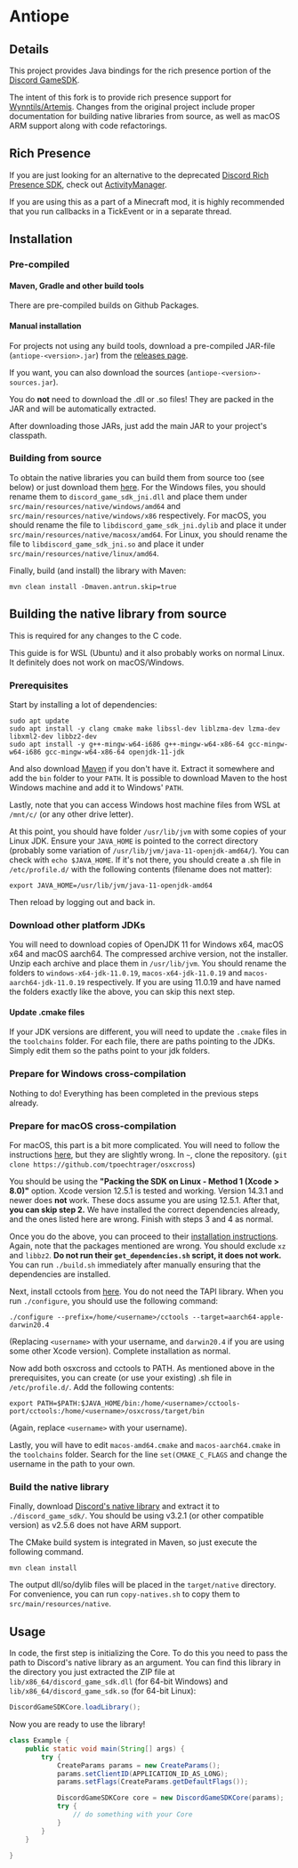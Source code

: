 # Antiope

## Details
This project provides Java bindings for the rich presence portion of the
[Discord GameSDK](https://discordapp.com/developers/docs/game-sdk/sdk-starter-guide).

The intent of this fork is to provide rich presence support for [Wynntils/Artemis](https://github.com/Wynntils/artemis).
Changes from the original project include proper documentation for building native libraries from source, as well as macOS ARM support along with code refactorings.

## Rich Presence

If you are just looking for an alternative to the deprecated [Discord Rich Presence SDK](https://discord.com/developers/docs/rich-presence/how-to),
check out [ActivityManager](https://github.com/Wynntils/Antiope/blob/master/src/main/java/com/wynntils/antiope/manager/activity/ActivityManager.java).

If you are using this as a part of a Minecraft mod, it is highly recommended that you run callbacks in a TickEvent or in a separate thread.

## Installation 

### Pre-compiled

#### Maven, Gradle and other build tools

There are pre-compiled builds on Github Packages.

#### Manual installation

For projects not using any build tools, download a pre-compiled JAR-file (``antiope-<version>.jar``)
from the [releases page](https://github.com/JnCrMx/discord-game-sdk4j/releases).

If you want, you can also download the sources (``antiope-<version>-sources.jar``).

You do **not** need to download the .dll or .so files! They are packed in the JAR and will be automatically extracted.

After downloading those JARs, just add the main JAR to your project's classpath.

### Building from source

To obtain the native libraries you can build them from source too (see below) or just download them [here](https://dl-game-sdk.discordapp.net/3.2.1/discord_game_sdk.zip).
For the Windows files, you should rename them to `discord_game_sdk_jni.dll` and place them under `src/main/resources/native/windows/amd64` and `src/main/resources/native/windows/x86` respectively. 
For macOS, you should rename the file to `libdiscord_game_sdk_jni.dylib` and place it under `src/main/resources/native/macosx/amd64`.
For Linux, you should rename the file to `libdiscord_game_sdk_jni.so` and place it under `src/main/resources/native/linux/amd64`.

Finally, build (and install) the library with Maven:
```shell
mvn clean install -Dmaven.antrun.skip=true
```

## Building the native library from source
This is required for any changes to the C code.

This guide is for WSL (Ubuntu) and it also probably works on normal Linux. It definitely does not work on macOS/Windows.

### Prerequisites
Start by installing a lot of dependencies:
```shell
sudo apt update
sudo apt install -y clang cmake make libssl-dev liblzma-dev lzma-dev libxml2-dev libbz2-dev
sudo apt install -y g++-mingw-w64-i686 g++-mingw-w64-x86-64 gcc-mingw-w64-i686 gcc-mingw-w64-x86-64 openjdk-11-jdk
```

And also download [Maven](https://maven.apache.org/download.cgi) if you don't have it. Extract it somewhere and add the `bin` folder to your `PATH`.
It is possible to download Maven to the host Windows machine and add it to Windows' `PATH`.

Lastly, note that you can access Windows host machine files from WSL at `/mnt/c/` (or any other drive letter).

At this point, you should have folder `/usr/lib/jvm` with some copies of your Linux JDK.
Ensure your `JAVA_HOME` is pointed to the correct directory (probably some variation of `/usr/lib/jvm/java-11-openjdk-amd64/`).
You can check with `echo $JAVA_HOME`.
If it's not there, you should create a .sh file in `/etc/profile.d/` with the following contents (filename does not matter):
```shell
export JAVA_HOME=/usr/lib/jvm/java-11-openjdk-amd64
```
Then reload by logging out and back in.

### Download other platform JDKs
You will need to download copies of OpenJDK 11 for Windows x64, macOS x64 and macOS aarch64. The compressed archive version, not the installer.
Unzip each archive and place them in `/usr/lib/jvm`. 
You should rename the folders to `windows-x64-jdk-11.0.19`, `macos-x64-jdk-11.0.19` and `macos-aarch64-jdk-11.0.19` respectively.
If you are using 11.0.19 and have named the folders exactly like the above, you can skip this next step.

#### Update .cmake files
If your JDK versions are different, you will need to update the `.cmake` files in the `toolchains` folder.
For each file, there are paths pointing to the JDKs. Simply edit them so the paths point to your jdk folders.

### Prepare for Windows cross-compilation
Nothing to do! Everything has been completed in the previous steps already.

### Prepare for macOS cross-compilation

For macOS, this part is a bit more complicated. 
You will need to follow the instructions [here](https://github.com/tpoechtrager/osxcross#packaging-the-sdk), but they are slightly wrong. 
In `~`, clone the repository. (`git clone https://github.com/tpoechtrager/osxcross`)

You should be using the **"Packing the SDK on Linux - Method 1 (Xcode > 8.0)"** option.
Xcode version 12.5.1 is tested and working. Version 14.3.1 and newer does **not** work. These docs assume you are using 12.5.1. 
After that, **you can skip step 2.** We have installed the correct dependencies already, and the ones listed here are wrong.
Finish with steps 3 and 4 as normal.

Once you do the above, you can proceed to their [installation instructions](https://github.com/tpoechtrager/osxcross#installation).
Again, note that the packages mentioned are wrong. You should exclude `xz` and `libbz2`. **Do not run their `get_dependencies.sh` script, it does not work.**
You can run `./build.sh` immediately after manually ensuring that the dependencies are installed.

Next, install cctools from [here](https://github.com/tpoechtrager/cctools-port). You do not need the TAPI library.
When you run `./configure`, you should use the following command:
```shell script
./configure --prefix=/home/<username>/cctools --target=aarch64-apple-darwin20.4
```
(Replacing `<username>` with your username, and `darwin20.4` if you are using some other Xcode version).
Complete installation as normal.

Now add both osxcross and cctools to PATH. As mentioned above in the prerequisites, you can create (or use your existing) .sh file in `/etc/profile.d/`.
Add the following contents:
```shell
export PATH=$PATH:$JAVA_HOME/bin:/home/<username>/cctools-port/cctools:/home/<username>/osxcross/target/bin
```
(Again, replace `<username>` with your username).

Lastly, you will have to edit `macos-amd64.cmake` and `macos-aarch64.cmake` in the `toolchains` folder.
Search for the line `set(CMAKE_C_FLAGS` and change the username in the path to your own.

### Build the native library

Finally, download [Discord's native library](https://discord.com/developers/docs/game-sdk/sdk-starter-guide)
and extract it to ``./discord_game_sdk/``. You should be using v3.2.1 (or other compatible version) as v2.5.6 does not have ARM support.

The CMake build system is integrated in Maven, so just execute the following command.
```shell script
mvn clean install
```
The output dll/so/dylib files will be placed in the `target/native` directory. For convenience, you can run `copy-natives.sh` to copy them to `src/main/resources/native`.

## Usage

In code, the first step is initializing the Core. To do this you need to pass the path to Discord's native library as an argument.
You can find this library in the directory you just extracted the ZIP file at ``lib/x86_64/discord_game_sdk.dll`` (for 64-bit Windows)
and ``lib/x86_64/discord_game_sdk.so`` (for 64-bit Linux):

```java
DiscordGameSDKCore.loadLibrary();
```

Now you are ready to use the library!

````java
class Example {
    public static void main(String[] args) {
        try {
            CreateParams params = new CreateParams();
            params.setClientID(APPLICATION_ID_AS_LONG);
            params.setFlags(CreateParams.getDefaultFlags());

            DiscordGameSDKCore core = new DiscordGameSDKCore(params);
            try {
                // do something with your Core
            }
        }
    }
    
}
````